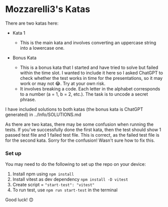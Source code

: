 # Mozzarelli3's Katas

There are two katas here:

- Kata 1
    - This is the main kata and involves converting an uppercase string into a lowercase one.

- Bonus Kata
    - This is a bonus kata that I started and have tried to solve but failed within the time slot. I wanted to include it here so I asked ChatGPT to check whether the test works in time for the presentations, so it may work or may not 😂. Try at your own risk. 
    - It involves breaking a code. Each letter in the alphabet corresponds to a number (a = 1, b = 2, etc.). The task is to uncode a secret phrase.


I have included solutions to both katas (the bonus kata is ChatGPT generated) in ../Info/SOLUTIONS.md

As there are two katas, there may be some confusion when running the tests.
If you've successfully done the first kata, then the test should show 1 passed test file and 1 failed test file. This is correct, as the failed test file is for the second kata. Sorry for the confusion! Wasn't sure how to fix this.


### Set up

You may need to do the following to set up the repo on your device:

1. Install npm using `npm install`
2. Install vitest as dev dependency `npm install -D vitest`
3. Create script = `"start-test": "vitest"`
4. To run test, use `npm run start-test` in the terminal


Good luck! 😊